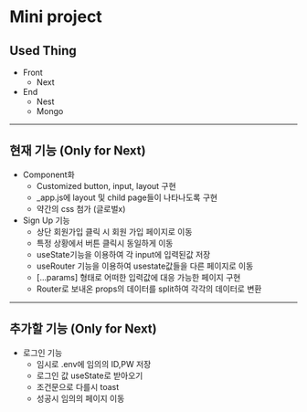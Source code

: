 # Mini project
## Used Thing
- Front
    - Next
- End
    - Nest
    - Mongo
----
## 현재 기능 (Only for Next)
- Component화
    - Customized button, input, layout 구현
    - _app.js에 layout 및 child page들이 나타나도록 구현
    - 약간의 css 첨가 (글로벌x)
- Sign Up 기능
    - 상단 회원가입 클릭 시 회원 가입 페이지로 이동
    - 특정 상황에서 버튼 클릭시 동일하게 이동
    - useState기능을 이용하여 각 input에 입력된값 저장
    - useRouter 기능을 이용하여 usestate값들을 다른 페이지로 이동
    - [...params] 형태로 어떠한 입력값에 대응 가능한 페이지 구현
    - Router로 보내온 props의 데이터를 split하여 각각의 데이터로 변환 
---
## 추가할 기능 (Only for Next)
- 로그인 기능
    - 임시로 .env에 임의의 ID,PW 저장
    - 로그인 값 useState로 받아오기
    - 조건문으로 다를시 toast
    - 성공시 임의의 페이지 이동
